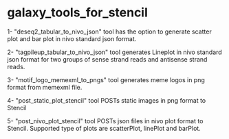 # galaxy_tools_for_stencil


1- "deseq2_tabular_to_nivo_json" tool has the option to generate scatter plot and bar plot in nivo standard json format. 

2- "tagpileup_tabular_to_nivo_json" tool generates Lineplot in nivo standard json format for two groups of sense strand reads and antisense strand reads.

3- "motif_logo_memexml_to_pngs" tool generates meme logos in png format from memexml file. 

4- "post_static_plot_stencil" tool POSTs static images in png format to Stencil

5- "post_nivo_plot_stencil" tool POSTs json files in nivo plot format to Stencil. Supported type of plots are scatterPlot, linePlot and barPlot.
